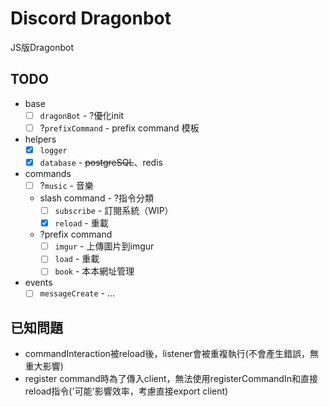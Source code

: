 # Discord Dragonbot
JS版Dragonbot
## TODO
+ base
    + [ ] `dragonBot` - ?優化init
    + [ ] ?`prefixCommand` - prefix command 模板
+ helpers
    + [x] `logger`
    + [x] `database` - ~~postgreSQL~~、redis
+ commands
    + [ ] ?`music` - 音樂
    + slash command - ?指令分類
        + [ ] `subscribe` - 訂閱系統（WIP）
        + [x] `reload` - 重載
    + ?prefix command
        + [ ] `imgur` - 上傳圖片到imgur
        + [ ] `load` - 重載
        + [ ] `book` - 本本網址管理
+ events
    + [ ] `messageCreate` - ...
## 已知問題
+ commandInteraction被reload後，listener會被重複執行(不會產生錯誤，無重大影響)
+ register command時為了傳入client，無法使用registerCommandIn和直接reload指令('可能'影響效率，考慮直接export client)
